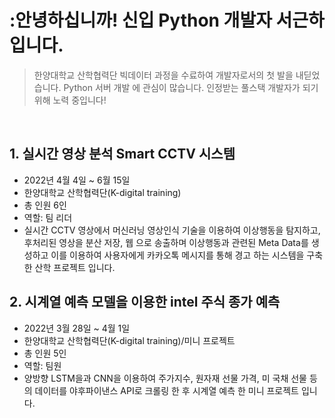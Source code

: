# :안녕하십니까! 신입 Python 개발자 서근하 입니다.
>한양대학교 산학협력단 빅데이터 과정을 수료하여 개발자로서의 첫 발을 내딛었습니다. Python 서버 개발 에 관심이 많습니다. 인정받는 풀스택 개발자가 되기 위해 노력 중입니다!

</br>

## 1. 실시간 영상 분석 Smart CCTV 시스템
- 2022년 4월 4일 ~ 6월 15일
- 한양대학교 산학협력단(K-digital training)
- 총 인원 6인
- 역할: 팀 리더
- 실시간 CCTV 영상에서 머신러닝 영상인식 기술을 이용하여 이상행동을 탐지하고, 후처리된 영상을 분산 저장, 웹 으로 송출하며 이상행동과 관련된 Meta Data를 생성하고 이를 이용하여 사용자에게 카카오톡 메시지를 통해 경고 하는 시스템을 구축한 산학 프로젝트 입니다.

## 2. 시계열 예측 모델을 이용한 intel 주식 종가 예측
- 2022년 3월 28일 ~ 4월 1일
- 한양대학교 산학협력단(K-digital training)/미니 프로젝트
- 총 인원 5인
- 역할: 팀원
- 양방향 LSTM을과 CNN을 이용하여 주가지수, 원자재 선물 가격, 미 국채 선물 등의 데이터를 야후파이낸스 API로 크롤링 한 후 시계열 예측 한 미니 프로젝트 입니다.
